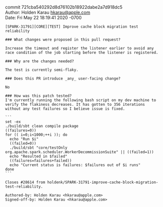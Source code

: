 commit 721cba540292d8d76102b18922dabe2a7d918dc5  
Author: Holden Karau <hkarau@apple.com>  
Date:   Fri May 22 18:19:41 2020 -0700

    [SPARK-31791][CORE][TEST] Improve cache block migration test reliability
    
    ### What changes were proposed in this pull request?
    
    Increase the timeout and register the listener earlier to avoid any race condition of the job starting before the listener is registered.
    
    ### Why are the changes needed?
    
    The test is currently semi-flaky.
    
    ### Does this PR introduce _any_ user-facing change?
    
    No
    
    ### How was this patch tested?
    I'm currently running the following bash script on my dev machine to verify the flakiness decreases. It has gotten to 356 iterations without any test failures so I believe issue is fixed.
    
    ```
    set -ex
    ./build/sbt clean compile package
    ((failures=0))
    for (( i=0;i<1000;++i )); do
      echo "Run $i"
      ((failed=0))
      ./build/sbt "core/testOnly org.apache.spark.scheduler.WorkerDecommissionSuite" || ((failed=1))
      echo "Resulted in $failed"
      ((failures=failures+failed))
      echo "Current status is failures: $failures out of $i runs"
    done
    ```
    
    Closes #28614 from holdenk/SPARK-31791-improve-cache-block-migration-test-reliability.
    
    Authored-by: Holden Karau <hkarau@apple.com>
    Signed-off-by: Holden Karau <hkarau@apple.com>
